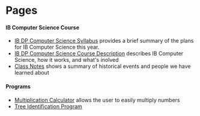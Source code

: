 # Pages
#### IB Computer Science Course
* [IB DP Computer Science Syllabus](https://izzybrunet.github.io/hello-web/IB-DP-CS-syllabus) provides a brief summary of the plans for IB Computer Science this year.
* [IB DP Computer Science Course Description](https://izzybrunet.github.io/hello-web/IB-DP-CS-course-descriptions) describes IB Computer Science, how it works, and what's inolved
* [Class Notes](https://izzybrunet.github.io/hello-web/class-notes) shows a summary of historical events and people we have learned about

#### Programs
* [Multiplication Calculator](https://izzybrunet.github.io/hello-web/multiplicationcalc.html) allows the user to easily multiply numbers
* [Tree Identification Program](https://izzybrunet.github.io/hello-web/treeid.html)
